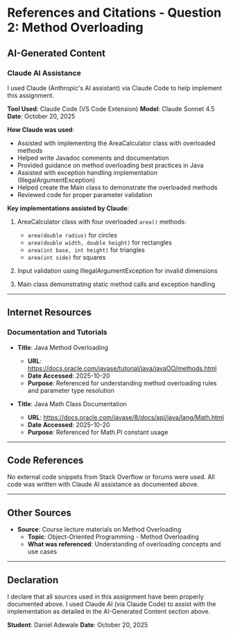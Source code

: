 # References and Citations - Question 2: Method Overloading

## AI-Generated Content

### Claude AI Assistance
I used Claude (Anthropic's AI assistant) via Claude Code to help implement this assignment.

**Tool Used**: Claude Code (VS Code Extension)
**Model**: Claude Sonnet 4.5
**Date**: October 20, 2025

**How Claude was used**:
- Assisted with implementing the AreaCalculator class with overloaded methods
- Helped write Javadoc comments and documentation
- Provided guidance on method overloading best practices in Java
- Assisted with exception handling implementation (IllegalArgumentException)
- Helped create the Main class to demonstrate the overloaded methods
- Reviewed code for proper parameter validation

**Key implementations assisted by Claude**:
1. AreaCalculator class with four overloaded `area()` methods:
   - `area(double radius)` for circles
   - `area(double width, double height)` for rectangles
   - `area(int base, int height)` for triangles
   - `area(int side)` for squares

2. Input validation using IllegalArgumentException for invalid dimensions

3. Main class demonstrating static method calls and exception handling

---

## Internet Resources

### Documentation and Tutorials
- **Title**: Java Method Overloading
  - **URL**: https://docs.oracle.com/javase/tutorial/java/javaOO/methods.html
  - **Date Accessed**: 2025-10-20
  - **Purpose**: Referenced for understanding method overloading rules and parameter type resolution

- **Title**: Java Math Class Documentation
  - **URL**: https://docs.oracle.com/javase/8/docs/api/java/lang/Math.html
  - **Date Accessed**: 2025-10-20
  - **Purpose**: Referenced for Math.PI constant usage

---

## Code References

No external code snippets from Stack Overflow or forums were used. All code was written with Claude AI assistance as documented above.

---

## Other Sources

- **Source**: Course lecture materials on Method Overloading
  - **Topic**: Object-Oriented Programming - Method Overloading
  - **What was referenced**: Understanding of overloading concepts and use cases

---

## Declaration
I declare that all sources used in this assignment have been properly documented above. I used Claude AI (via Claude Code) to assist with the implementation as detailed in the AI-Generated Content section above.

**Student**: Daniel Adewale
**Date**: October 20, 2025
